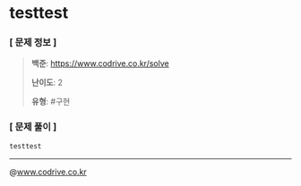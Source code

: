 # testtest

### [ 문제 정보 ]
> **백준**: https://www.codrive.co.kr/solve
> 
> **난이도**: 2
>
> **유형**: #구현


### [ 문제 풀이 ]
```Java
testtest
```


---
@www.codrive.co.kr